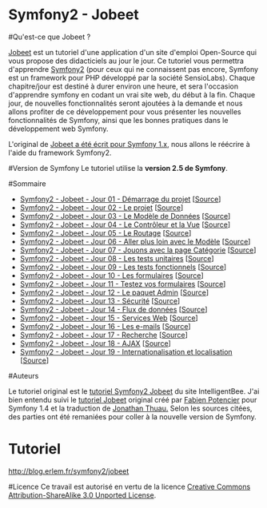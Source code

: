 Symfony2 - Jobeet
===================

#Qu'est-ce que Jobeet ?

[Jobeet](http://www.jobeet.org/) est un tutoriel d'une application d'un site d'emploi Open-Source qui vous propose des didacticiels au jour le jour. Ce tutoriel vous permettra d'apprendre [Symfony2](http://symfony.com/) (pour ceux qui ne connaissent pas encore, Symfony est un framework pour PHP développé par la société SensioLabs). 
Chaque chapitre/jour est destiné à durer environ une heure, et sera l'occasion d'apprendre symfony en codant un vrai site web, du début à la fin. 
Chaque jour, de nouvelles fonctionnalités seront ajoutées à la demande et nous allons profiter de ce développement pour vous présenter les nouvelles fonctionnalités de Symfony, ainsi que les bonnes pratiques dans le développement web Symfony.

L'original de [Jobeet a été écrit pour Symfony 1.x](http://symfony.com/legacy/doc/jobeet?orm=Doctrine), nous allons le réécrire à l'aide du framework Symfony2.

#Version de Symfony
Le tutoriel utilise la **version 2.5 de Symfony**.

#Sommaire

 - [Symfony2 - Jobeet - Jour 01 - Démarrage du projet](http://blog.erlem.fr/programmation/developpement-web/framework/40-symfony/100-symfony2-jobeet-jour-01-demarrage-du-projet) [[Source](http://www.intelligentbee.com/blog/2013/08/07/symfony2-jobeet-day-1-starting-up-the-project/)]
 - [Symfony2 - Jobeet - Jour 02 - Le projet](http://blog.erlem.fr/programmation/developpement-web/framework/40-symfony/101-symfony2-jobeet-jour-02-le-projet) [[Source](http://www.intelligentbee.com/blog/2013/08/08/symfony2-jobeet-day-2-the-project/)]
 - [Symfony2 - Jobeet - Jour 03 - Le Modèle de Données](http://blog.erlem.fr/programmation/developpement-web/framework/40-symfony/102-symfony2-jobeet-jour-03-le-modele-de-donnees) [[Source](http://www.intelligentbee.com/blog/2013/08/09/symfony2-jobeet-day-3-the-data-model/)]
 - [Symfony2 - Jobeet - Jour 04 - Le Contrôleur et la Vue](http://blog.erlem.fr/programmation/developpement-web/framework/40-symfony/103-symfony2-jobeet-jour-04-le-controleur-et-la-vue) [[Source](http://www.intelligentbee.com/blog/2013/08/10/symfony2-jobeet-day-4-the-controller-and-the-view/)]
 - [Symfony2 - Jobeet - Jour 05 - Le Routage](http://blog.erlem.fr/programmation/developpement-web/framework/40-symfony/104-symfony2-jobeet-jour-05-le-routage) [[Source](http://www.intelligentbee.com/blog/2013/08/11/symfony2-jobeet-day-5-the-routing/)]
 - [Symfony2 - Jobeet - Jour 06 - Aller plus loin avec le Modèle](http://blog.erlem.fr/programmation/developpement-web/framework/40-symfony/105-symfony2-jobeet-jour-06-aller-plus-loin-avec-le-modele) [[Source](http://www.intelligentbee.com/blog/2013/08/12/symfony2-jobeet-day-6-more-with-the-model/)]
 - [Symfony2 - Jobeet - Jour 07 - Jouons avec la page Catégorie](http://blog.erlem.fr/programmation/developpement-web/framework/40-symfony/106-symfony2-jobeet-jour-07-jouons-avec-la-page-categorie) [[Source](http://www.intelligentbee.com/blog/2013/08/13/symfony2-jobeet-day-7-playing-with-the-category-page/)]
 - [Symfony2 - Jobeet - Jour 08 - Les tests unitaires](http://blog.erlem.fr/programmation/developpement-web/framework/40-symfony/107-symfony2-jobeet-jour-08-les-tests-unitaires) [[Source](http://www.intelligentbee.com/blog/2013/08/14/symfony2-jobeet-day-8-the-unit-tests/)]
 - [Symfony2 - Jobeet - Jour 09 - Les tests fonctionnels](http://blog.erlem.fr/programmation/developpement-web/framework/40-symfony/108-symfony2-jobeet-jour-09-les-tests-fonctionnels) [[Source](http://www.intelligentbee.com/blog/2013/08/15/symfony2-jobeet-day-9-the-functional-tests/)]
 - [Symfony2 - Jobeet - Jour 10 - Les formulaires](http://blog.erlem.fr/programmation/developpement-web/framework/40-symfony/109-symfony2-jobeet-jour-10-les-formulaires) [[Source](http://www.intelligentbee.com/blog/2013/08/16/symfony2-jobeet-day-10-the-forms/)]
 - [Symfony2 - Jobeet - Jour 11 - Testez vos formulaires](http://blog.erlem.fr/programmation/developpement-web/framework/40-symfony/110-symfony2-jobeet-jour-11-testez-vos-formulaires) [[Source](http://www.intelligentbee.com/blog/2013/08/17/symfony2-jobeet-day-11-testing-your-forms/)]
 - [Symfony2 - Jobeet - Jour 12 - Le paquet Admin](http://blog.erlem.fr/programmation/developpement-web/framework/40-symfony/111-symfony2-jobeet-jour-12-le-paquet-admin) [[Source](http://www.intelligentbee.com/blog/2013/08/18/symfony2-jobeet-day-12-sonata-admin-bundle/)]
 - [Symfony2 - Jobeet - Jour 13 - Sécurité](http://blog.erlem.fr/programmation/developpement-web/framework/40-symfony/112-symfony2-jobeet-jour-13-securite) [[Source](http://www.intelligentbee.com/blog/2013/08/19/symfony2-jobeet-day-13-security/)]
 - [Symfony2 - Jobeet - Jour 14 - Flux de données](http://blog.erlem.fr/programmation/developpement-web/framework/40-symfony/113-symfony2-jobeet-jour-14-flux-de-donnees) [[Source](http://www.intelligentbee.com/blog/2013/08/20/symfony2-jobeet-day-14-feeds/)]
 - [Symfony2 - Jobeet - Jour 15 - Services Web](http://blog.erlem.fr/programmation/developpement-web/framework/40-symfony/114-symfony2-jobeet-jour-15-services-web) [[Source](http://www.intelligentbee.com/blog/2013/08/21/symfony2-jobeet-day-15-web-services/)]
 - [Symfony2 - Jobeet - Jour 16 - Les e-mails](http://blog.erlem.fr/programmation/developpement-web/framework/40-symfony/115-symfony2-jobeet-jour-16-les-e-mails) [[Source](http://www.intelligentbee.com/blog/2013/08/24/symfony2-jobeet-day-16-the-mailer/)]
 - [Symfony2 - Jobeet - Jour 17 - Recherche](http://blog.erlem.fr/programmation/developpement-web/framework/40-symfony/116-symfony2-jobeet-jour-17-recherche) [[Source](http://www.intelligentbee.com/blog/2013/08/29/symfony2-jobeet-day-17-search/)]
 - [Symfony2 - Jobeet - Jour 18 - AJAX](http://blog.erlem.fr/programmation/developpement-web/framework/40-symfony/117-symfony2-jobeet-jour-18-ajax) [[Source](http://www.intelligentbee.com/blog/2013/09/03/symfony2-jobeet-day-18-ajax/)]
 - [Symfony2 - Jobeet - Jour 19 - Internationalisation et localisation](http://blog.erlem.fr/programmation/developpement-web/framework/40-symfony/118-symfony2-jobeet-jour-19-internationalisation-et-localisation) [[Source](http://www.intelligentbee.com/blog/2013/09/09/symfony2-jobeet-day-19-internationalization-and-localization/)]

#Auteurs

Le tutoriel original est le [tutoriel Symfony2 Jobeet](http://www.intelligentbee.com/blog/2013/08/07/symfony2-jobeet-day-1-starting-up-the-project/) du site IntelligentBee. J'ai bien entendu suivi le [tutoriel Jobeet](http://symfony.com/legacy/doc/jobeet?orm=Doctrine) original créé par [Fabien Potencier](http://fabien.potencier.org/) pour Symfony 1.4 et la traduction de [Jonathan Thuau.](http://jobeet.thuau.fr/sommaire) Selon les sources citées, des parties ont été remaniées pour coller à la nouvelle version de Symfony.

# Tutoriel
http://blog.erlem.fr/symfony2/jobeet

#Licence
Ce travail est autorisé en vertu de la licence [Creative Commons Attribution-ShareAlike 3.0 Unported License](http://creativecommons.org/licenses/by-sa/3.0/).
